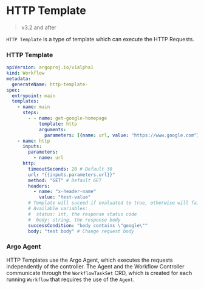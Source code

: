 # HTTP Template
 
> v3.2 and after 

`HTTP Template` is a type of template which can execute the HTTP Requests.

### HTTP Template

```yaml
apiVersion: argoproj.io/v1alpha1
kind: Workflow
metadata:
  generateName: http-template-
spec:
  entrypoint: main
  templates:
    - name: main
      steps:
        - - name: get-google-homepage
            template: http
            arguments:
              parameters: [{name: url, value: "https://www.google.com"}]
    - name: http
      inputs:
        parameters:
          - name: url
      http:
        timeoutSeconds: 20 # Default 30
        url: "{{inputs.parameters.url}}"
        method: "GET" # Default GET
        headers:
          - name: "x-header-name"
            value: "test-value"
        # Template will suceed if evaluated to true, otherwise will fail
        # Available variables:
        #  status: int, the response status code
        #  body: string, the response body
        successCondition: "body contains \"google\""
        body: "test body" # Change request body
```

### Argo Agent
HTTP Templates use the Argo Agent, which executes the requests independently of the controller. The Agent and the Workflow
Controller communicate through the `WorkflowTaskSet` CRD, which is created for each running `Workflow` that requires the use
of the `Agent`.